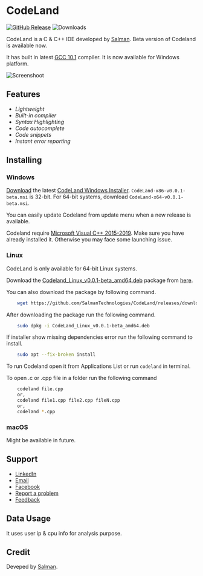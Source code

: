 # CodeLand
[![GitHub Release](https://img.shields.io/github/release/SalmanTechnologies/CodeLand.svg?style=flat-square)](https://github.com/SalmanTechnologies/CodeLand/releases)
![Downloads](https://img.shields.io/github/downloads/SalmanTechnologies/CodeLand/total.svg)

CodeLand is a C & C++ IDE developed by [Salman](https://salman.pro/). Beta version of Codeland is available now.

It has built in latest [GCC 10.1](https://gcc.gnu.org/gcc-10/) compiler. It is now available for Windows platform.


![Screenshoot](https://raw.githubusercontent.com/SalmanTechnologies/CodeLand/master/Codeland.jpg)

## Features
* *Lightweight*
* *Built-in compiler*
* *Syntax Highlighting*
* *Code autocomplete*
* *Code snippets*
* *Instant error reporting*


## Installing
### Windows
[Download](https://github.com/SalmanTechnologies/CodeLand/releases/latest) the latest [CodeLand Windows Installer](https://github.com/SalmanTechnologies/CodeLand/releases/latest). `CodeLand-x86-v0.0.1-beta.msi` is 32-bit. For 64-bit systems, download `CodeLand-x64-v0.0.1-beta.msi`.

You can easily update Codeland from update menu when a new release is available.

Codeland require [Microsoft Visual C++ 2015-2019](https://support.microsoft.com/en-us/help/2977003/the-latest-supported-visual-c-downloads). Make sure you have already installed it. Otherwise you may face some launching issue.

### Linux
CodeLand is only available for 64-bit Linux systems.

Download the [Codeland_Linux_v0.0.1-beta_amd64.deb](https://github.com/SalmanTechnologies/CodeLand/releases/download/0.0.1-beta/CodeLand_Linux_v0.0.1-beta_amd64.deb) package from [here](https://github.com/SalmanTechnologies/CodeLand/releases/download/0.0.1-beta/CodeLand_Linux_v0.0.1-beta_amd64.deb).

You can also download the package by following command.

```bash
    wget https://github.com/SalmanTechnologies/CodeLand/releases/download/0.0.1-beta/CodeLand_Linux_v0.0.1-beta_amd64.deb
```

After downloading the package run the following command.

```bash
    sudo dpkg -i CodeLand_Linux_v0.0.1-beta_amd64.deb
```

If installer show missing dependencies error run the following command to install.

```bash
    sudo apt --fix-broken install
```

To run Codeland open it from Applications List or run ```codeland``` in terminal.

To open .c or .cpp file in a folder run the following command

```bash
    codeland file.cpp
    or,
    codeland file1.cpp file2.cpp fileN.cpp
    or,
    codeland *.cpp
```
### macOS
Might be available in future.

## Support
* [LinkedIn](https://www.linkedin.com/in/salmankha/)
* [Email](mailto://code.salman.cs@gmail.com)
* [Facebook](https://facebook.com/connect2salman)
* [Report a problem](https://forms.gle/XWtiSXUCZ5usRqX46)
* [Feedback](https://forms.gle/3iRjdM6mWCJmWNWA9)

## Data Usage
It uses user ip & cpu info for analysis purpose.

## Credit

Deveped by [Salman](https://salman.pro/).




